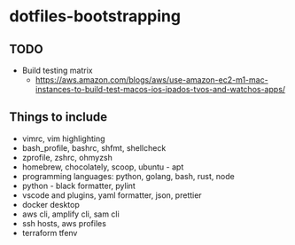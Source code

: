 # dotfiles-bootstrapping

## TODO

- Build testing matrix
    - https://aws.amazon.com/blogs/aws/use-amazon-ec2-m1-mac-instances-to-build-test-macos-ios-ipados-tvos-and-watchos-apps/


## Things to include

- vimrc, vim highlighting
- bash_profile, bashrc, shfmt, shellcheck
- zprofile, zshrc, ohmyzsh
- homebrew, chocolately, scoop, ubuntu - apt
- programming languages: python, golang, bash, rust, node
- python - black formatter, pylint
- vscode and plugins, yaml formatter, json, prettier
- docker desktop
- aws cli, amplify cli, sam cli
- ssh hosts, aws profiles
- terraform tfenv